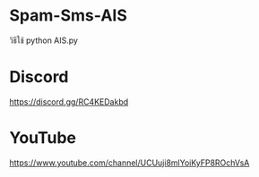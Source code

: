 # Spam-Sms-AIS

วิธีใช้ python AIS.py




# Discord
https://discord.gg/RC4KEDakbd

# YouTube
https://www.youtube.com/channel/UCUuji8mlYoiKyFP8ROchVsA

